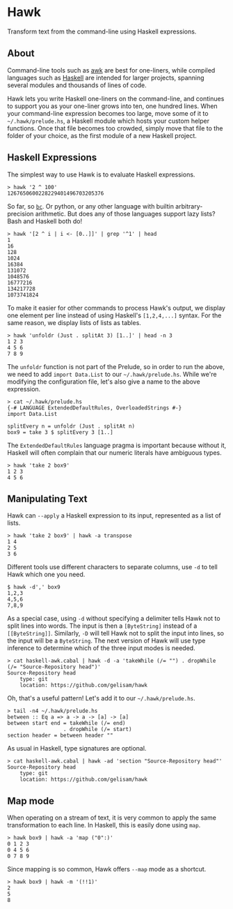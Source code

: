 # Hawk

Transform text from the command-line using Haskell expressions.


## About

Command-line tools such as [awk](http://en.wikipedia.org/wiki/AWK) are best for one-liners, while compiled languages such as [Haskell](http://www.haskell.org) are intended for larger projects, spanning several modules and thousands of lines of code.

Hawk lets you write Haskell one-liners on the command-line, and continues to support you as your one-liner grows into ten, one hundred lines. When your command-line expression becomes too large, move some of it to `~/.hawk/prelude.hs`, a Haskell module which hosts your custom helper functions. Once that file becomes too crowded, simply move that file to the folder of your choice, as the first module of a new Haskell project.


## Haskell Expressions

The simplest way to use Hawk is to evaluate Haskell expressions.

    > hawk '2 ^ 100'
    1267650600228229401496703205376

So far, so [`bc`](http://en.wikipedia.org/wiki/Bc_%28programming_language%29). Or python, or any other language with builtin arbitrary-precision arithmetic. But does any of those languages support lazy lists? Bash and Haskell both do!

    > hawk '[2 ^ i | i <- [0..]]' | grep '^1' | head
    1
    16
    128
    1024
    16384
    131072
    1048576
    16777216
    134217728
    1073741824

To make it easier for other commands to process Hawk's output, we display one element per line instead of using Haskell's `[1,2,4,...]` syntax. For the same reason, we display lists of lists as tables.

    > hawk 'unfoldr (Just . splitAt 3) [1..]' | head -n 3
    1 2 3
    4 5 6
    7 8 9

The `unfoldr` function is not part of the Prelude, so in order to run the above, we need to add `import Data.List` to our `~/.hawk/prelude.hs`. While we're modifying the configuration file, let's also give a name to the above expression.

    > cat ~/.hawk/prelude.hs
    {-# LANGUAGE ExtendedDefaultRules, OverloadedStrings #-}
    import Data.List
    
    splitEvery n = unfoldr (Just . splitAt n)
    box9 = take 3 $ splitEvery 3 [1..]

The `ExtendedDefaultRules` language pragma is important because without it, Haskell will often complain that our numeric literals have ambiguous types.

    > hawk 'take 2 box9'
    1 2 3
    4 5 6


## Manipulating Text

Hawk can `--apply` a Haskell expression to its input, represented as a list of lists.

    > hawk 'take 2 box9' | hawk -a transpose
    1 4
    2 5
    3 6

Different tools use different characters to separate columns, use `-d` to tell Hawk which one you need.

    $ hawk -d',' box9
    1,2,3
    4,5,6
    7,8,9

As a special case, using `-d` without specifying a delimiter tells Hawk not to split lines into words. The input is then a `[ByteString]` instead of a `[[ByteString]]`. Similarly, `-D` will tell Hawk not to split the input into lines, so the input will be a `ByteString`. The next version of Hawk will use type inference to determine which of the three input modes is needed.

    > cat haskell-awk.cabal | hawk -d -a 'takeWhile (/= "") . dropWhile (/= "Source-Repository head")'
    Source-Repository head
        type: git
        location: https://github.com/gelisam/hawk

Oh, that's a useful pattern! Let's add it to our `~/.hawk/prelude.hs`.

    > tail -n4 ~/.hawk/prelude.hs
    between :: Eq a => a -> a -> [a] -> [a]
    between start end = takeWhile (/= end)
                      . dropWhile (/= start)
    section header = between header ""

As usual in Haskell, type signatures are optional.

    > cat haskell-awk.cabal | hawk -ad 'section "Source-Repository head"'
    Source-Repository head
        type: git
        location: https://github.com/gelisam/hawk


## Map mode

When operating on a stream of text, it is very common to apply the same transformation to each line. In Haskell, this is easily done using `map`.

    > hawk box9 | hawk -a 'map ("0":)'
    0 1 2 3
    0 4 5 6
    0 7 8 9

Since mapping is so common, Hawk offers `--map` mode as a shortcut.

    > hawk box9 | hawk -m '(!!1)'
    2
    5
    8
